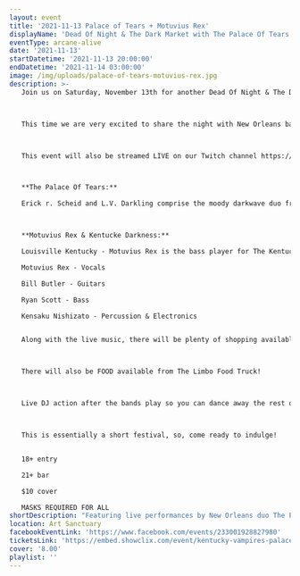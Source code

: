 ```yaml
---
layout: event
title: '2021-11-13 Palace of Tears + Motuvius Rex'
displayName: 'Dead Of Night & The Dark Market with The Palace Of Tears & Motuvius Rex & Kentucke Darkness'
eventType: arcane-alive
date: '2021-11-13'
startDatetime: '2021-11-13 20:00:00'
endDatetime: '2021-11-14 03:00:00'
image: /img/uploads/palace-of-tears-motuvius-rex.jpg
description: >-
   Join us on Saturday, November 13th for another Dead Of Night & The Dark Market!



   This time we are very excited to share the night with New Orleans based Darkwave band The Palace Of Tears and Louisville's own Dark Romantic ensemble Motuvius  Rex & Kentucke Darkness.



   This event will also be streamed LIVE on our Twitch channel https://www.twitch.tv/radio_arcane_tv



   **The Palace Of Tears:**

   Erick r. Scheid and L.V. Darkling comprise the moody darkwave duo from New Orleans, blending elements of electro-shoegaze, ethereal witch house, and ritual ambient drone. Hypnotic electronics and swirling guitar lay fertile ground for sultry seductive vocals that soar and dreamy lyrics that captivate.



   **Motuvius Rex & Kentucke Darkness:**

   Louisville Kentucky - Motuvius Rex is the bass player for The Kentucky Vampires but due to the logistics and distance after the rest of the band relocated to other parts of the country, founded a new live band locally. Recently signed to InClub Records with an upcoming solo release, there was also a desire for a full band to do live performances and future recordings with a more live approach.

   Motuvius Rex - Vocals

   Bill Butler - Guitars

   Ryan Scott - Bass

   Kensaku Nishizato - Percussion & Electronics


   Along with the live music, there will be plenty of shopping available with the amazing artists of The Dark Market!



   There will also be FOOD available from The Limbo Food Truck!



   Live DJ action after the bands play so you can dance away the rest of the night to our world class Dark Music Specialists!



   This is essentially a short festival, so, come ready to indulge!


   18+ entry

   21+ bar

   $10 cover

   MASKS REQUIRED FOR ALL
shortDescription: "Featuring live performances by New Orleans duo The Palace Of Tears and Louisville’s own The Kentucky Vampires!"
location: Art Sanctuary
facebookEventLink: 'https://www.facebook.com/events/233001928827980'
ticketsLink: 'https://embed.showclix.com/event/kentucky-vampires-palace-of-tears'
cover: '8.00'
playlist: ''
---
```

